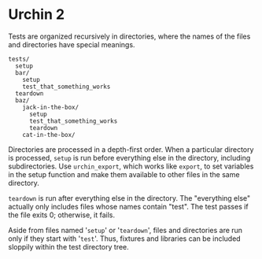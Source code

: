 Urchin 2
====

Tests are organized recursively in directories, where the names of the files
and directories have special meanings.

    tests/
      setup
      bar/
        setup
        test_that_something_works
      teardown
      baz/
        jack-in-the-box/
          setup
          test_that_something_works
          teardown
        cat-in-the-box/

Directories are processed in a depth-first order. When a particular directory
is processed, `setup` is run before everything else in the directory, including
subdirectories. Use `urchin_export`, which works like `export`, to set variables
in the setup function and make them available to other files in the same
directory.

`teardown` is run after everything else in the directory. The "everything else"
actually only includes files whose names contain "test". The test passes if the
file exits 0; otherwise, it fails.

Aside from files named '`setup`' or '`teardown`', files and directories are run
only if they start with '`test`'. Thus, fixtures and libraries can be included
sloppily within the test directory tree.
